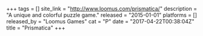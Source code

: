 +++
tags = []
site_link = "http://www.loomus.com/prismatica/"
description = "A unique and colorful puzzle game."
released = "2015-01-01"
platforms = []
released_by = "Loomus Games"
cat = "P"
date = "2017-04-22T00:38:04Z"
title = "Prismatica"
+++

